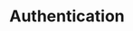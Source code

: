 ---
title: Authentication
product-type: "connect"
content-type: "api-doc"
order: 3

anchor: "authentication-overview"

sections:
  - content: |
      {% assign api = site.data.connect.api %}
      Authenticate your calls to the API by providing an access token in your requests. Each access token is associated with a single Stitch client account. Access tokens do not expire, but they may be revoked by the user at any time.

      Additionally, each request's permissions are limited to that Stitch client account.

      In the examples in this documentation, we use bearer auth:

      ```json
      curl -X GET {{ api.base-url }}{{ api.core-objects.sources.base }}
           -H "Authorization: Bearer <ACCESS_TOKEN>"
      ```

      All requests must be made over HTTPS or they will fail. API requests that don't contain authentication will also fail.

  - title: "Obtain an API access token"
    anchor: "obtain-access-token"
    content: |
      How you obtain an access token depends on the type of user you are:

      - **Individual Stitch user**: You will be using the API to programmatically control your own Stitch client account. You can create, revoke, and delete API access tokens on the [Account Settings page]({{ link.account.manage-api-keys | prepend: site.baseurl }}) of your Stitch client account.

      - **Stitch partner**: You will be performing actions in Stitch client accounts on behalf of users who authorize your API client. You'll need to [register as an API client]({{ site.data.connect.api.interest-form }}){:target="new"} and refer to the [Partner API Authentication guide]({{ link.connect.guides.partner-authentication | prepend: site.baseurl }}) for instructions.

  - title: "Credential reference"
    anchor: "credential-reference"
    credentials:
      - name: "API access token"
        prefix: "ac_"
        definition: "{{ site.data.connect.general.authentication.client-account-access-token }}"
        obtained-by: "Refer to the [Obtain an API access token section](#obtain-access-token)"
        required-for: "All API requests, except for Create an account"
        expiration: "None"

      - name: "Partner ID"
        prefix: "oc_"
        definition: "{{ site.data.connect.general.authentication.partner-id | flatify }}"
        obtained-by: &partner-obtain "Submitting an [interest form]() and being approved by Stitch as a partner"
        required-for: "Requests to the Create an account endpoint"
        expiration: "None"

      - name: "Partner secret"
        prefix: "oc_"
        definition: "{{ site.data.connect.general.authentication.partner-key | flatify }}"
        obtained-by: *partner-obtain
        required-for: "Requests to the Create an account endpoint"
        expiration: "None"

      - name: "Ephemeral token"
        prefix: "Not applicable"
        definition: |
          A token passed to the Connect JavaScript client to create a session in the Stitch web application and log a user into a Stitch client account.
        obtained-by: "A successful request to the [Create a session endpoint]({{ link.connect.api | prepend: site.baseurl | append: site.data.connect.core-objects.sessions.section }})"
        required-for: "Creating a temporary Stitch session using the Connect JavaScript client"
        expiration: "One hour after generation"

      - name: "Session token"
        prefix: "Not applicable"
        definition: |
          A token used to create a temporary Stitch session for the user for whom the exchanged ephemeral token was created.
        obtained-by: "Exchanging a valid ephemeral token in a Connect JavaScript function"
        required-for: "Creating a temporary Stitch session using the Connect JavaScript client"
        expiration: "Upon session termination or after 12 hours, whichever is first"

    content: |
      This section contains a list of the different credentials refered to throughout the Connect documentation. 

      {% assign attributes = "name|prefix|details" | split:"|" %}
      {% assign details = "definition|required-for|obtained-by|expiration" | split:"|" %}

      <table class="attribute-list">
      <tr>
      {% for attribute in attributes %}
      {% if forloop.first == true %}
      <td align="right">
      {% else %}
      <td>
      {% endif %}
      <strong>{{ attribute | replace:"-"," " | capitalize }}</strong>
      </td>
      {% endfor %}
      </tr>
      {% for credential in section.credentials %}
      <tr>

      <td align="right" width="20%; fixed">
      <strong>{{ credential.name }}</strong>
      </td>

      <td width="8%; fixed">
      {{ credential.prefix }}
      </td>

      <td>
      <ul>
      {% for detail in details %}
      <li style="margin-top: 0px;">
      {% capture copy %}
      **{{ detail | replace:"-"," " | capitalize }}:** {{ credential[detail] | flatify  }}
      {% endcapture %}

      {{ copy | flatify | markdownify }}
      </li>
      {% endfor %}
      </ul>
      </td>

      </tr>
      {% endfor %}
      </table>
---